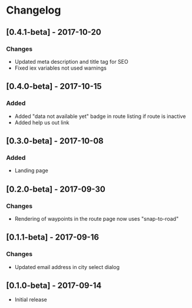 # Changelog

## [0.4.1-beta] - 2017-10-20
### Changes
- Updated meta description and title tag for SEO
- Fixed iex variables not used warnings

## [0.4.0-beta] - 2017-10-15
### Added
- Added "data not available yet" badge in route listing if route is inactive
- Added help us out link

## [0.3.0-beta] - 2017-10-08
### Added
- Landing page

## [0.2.0-beta] - 2017-09-30
### Changes
- Rendering of waypoints in the route page now uses "snap-to-road"

## [0.1.1-beta] - 2017-09-16
### Changes
- Updated email address in city select dialog

## [0.1.0-beta] - 2017-09-14
- Initial release